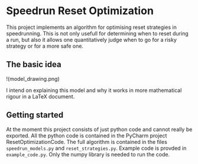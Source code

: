 # Speedrun Reset Optimization

This project implements an algorithm for optimising reset strategies in speedrunning.
This is not only usefull for determining when to reset during a run, but also it allows one quantitatively judge when to go for a risky strategy or for a more safe one.

## The basic idea

!(model_drawing.png)

I intend on explaining this model and why it works in more mathematical rigour in a LaTeX document.

## Getting started

At the moment this project consists of just python code and cannot really be exported.
All the python code is contained in the PyCharm project ResetOptimizationCode.
The full algorithm is contained in the files `speedrun_models.py` and `reset_strategies.py`.
Example code is provded in `example_code.py`.
Only the numpy library is needed to run the code.
